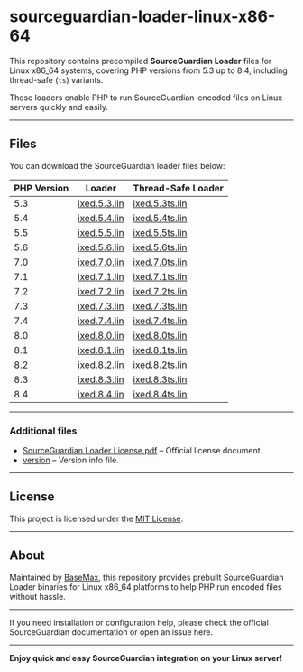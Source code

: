 # sourceguardian-loader-linux-x86-64

This repository contains precompiled **SourceGuardian Loader** files for Linux x86_64 systems, covering PHP versions from 5.3 up to 8.4, including thread-safe (`ts`) variants.

These loaders enable PHP to run SourceGuardian-encoded files on Linux servers quickly and easily.

---

## Files

You can download the SourceGuardian loader files below:

| PHP Version | Loader | Thread-Safe Loader |
|-------------|--------|-------------------|
| 5.3         | [ixed.5.3.lin](https://basemax.github.io/sourceguardian-loader-linux-x86-64/ixed.5.3.lin) | [ixed.5.3ts.lin](https://basemax.github.io/sourceguardian-loader-linux-x86-64/ixed.5.3ts.lin) |
| 5.4         | [ixed.5.4.lin](https://basemax.github.io/sourceguardian-loader-linux-x86-64/ixed.5.4.lin) | [ixed.5.4ts.lin](https://basemax.github.io/sourceguardian-loader-linux-x86-64/ixed.5.4ts.lin) |
| 5.5         | [ixed.5.5.lin](https://basemax.github.io/sourceguardian-loader-linux-x86-64/ixed.5.5.lin) | [ixed.5.5ts.lin](https://basemax.github.io/sourceguardian-loader-linux-x86-64/ixed.5.5ts.lin) |
| 5.6         | [ixed.5.6.lin](https://basemax.github.io/sourceguardian-loader-linux-x86-64/ixed.5.6.lin) | [ixed.5.6ts.lin](https://basemax.github.io/sourceguardian-loader-linux-x86-64/ixed.5.6ts.lin) |
| 7.0         | [ixed.7.0.lin](https://basemax.github.io/sourceguardian-loader-linux-x86-64/ixed.7.0.lin) | [ixed.7.0ts.lin](https://basemax.github.io/sourceguardian-loader-linux-x86-64/ixed.7.0ts.lin) |
| 7.1         | [ixed.7.1.lin](https://basemax.github.io/sourceguardian-loader-linux-x86-64/ixed.7.1.lin) | [ixed.7.1ts.lin](https://basemax.github.io/sourceguardian-loader-linux-x86-64/ixed.7.1ts.lin) |
| 7.2         | [ixed.7.2.lin](https://basemax.github.io/sourceguardian-loader-linux-x86-64/ixed.7.2.lin) | [ixed.7.2ts.lin](https://basemax.github.io/sourceguardian-loader-linux-x86-64/ixed.7.2ts.lin) |
| 7.3         | [ixed.7.3.lin](https://basemax.github.io/sourceguardian-loader-linux-x86-64/ixed.7.3.lin) | [ixed.7.3ts.lin](https://basemax.github.io/sourceguardian-loader-linux-x86-64/ixed.7.3ts.lin) |
| 7.4         | [ixed.7.4.lin](https://basemax.github.io/sourceguardian-loader-linux-x86-64/ixed.7.4.lin) | [ixed.7.4ts.lin](https://basemax.github.io/sourceguardian-loader-linux-x86-64/ixed.7.4ts.lin) |
| 8.0         | [ixed.8.0.lin](https://basemax.github.io/sourceguardian-loader-linux-x86-64/ixed.8.0.lin) | [ixed.8.0ts.lin](https://basemax.github.io/sourceguardian-loader-linux-x86-64/ixed.8.0ts.lin) |
| 8.1         | [ixed.8.1.lin](https://basemax.github.io/sourceguardian-loader-linux-x86-64/ixed.8.1.lin) | [ixed.8.1ts.lin](https://basemax.github.io/sourceguardian-loader-linux-x86-64/ixed.8.1ts.lin) |
| 8.2         | [ixed.8.2.lin](https://basemax.github.io/sourceguardian-loader-linux-x86-64/ixed.8.2.lin) | [ixed.8.2ts.lin](https://basemax.github.io/sourceguardian-loader-linux-x86-64/ixed.8.2ts.lin) |
| 8.3         | [ixed.8.3.lin](https://basemax.github.io/sourceguardian-loader-linux-x86-64/ixed.8.3.lin) | [ixed.8.3ts.lin](https://basemax.github.io/sourceguardian-loader-linux-x86-64/ixed.8.3ts.lin) |
| 8.4         | [ixed.8.4.lin](https://basemax.github.io/sourceguardian-loader-linux-x86-64/ixed.8.4.lin) | [ixed.8.4ts.lin](https://basemax.github.io/sourceguardian-loader-linux-x86-64/ixed.8.4ts.lin) |

---

### Additional files

- [SourceGuardian Loader License.pdf](https://basemax.github.io/sourceguardian-loader-linux-x86-64/SourceGuardian%20Loader%20License.pdf) – Official license document.
- [version](https://basemax.github.io/sourceguardian-loader-linux-x86-64/version) – Version info file.

---

## License

This project is licensed under the [MIT License](https://github.com/BaseMax/sourceguardian-loader-linux-x86-64/blob/main/LICENSE).

---

## About

Maintained by [BaseMax](https://github.com/BaseMax), this repository provides prebuilt SourceGuardian Loader binaries for Linux x86_64 platforms to help PHP run encoded files without hassle.

---

If you need installation or configuration help, please check the official SourceGuardian documentation or open an issue here.

---

**Enjoy quick and easy SourceGuardian integration on your Linux server!**

